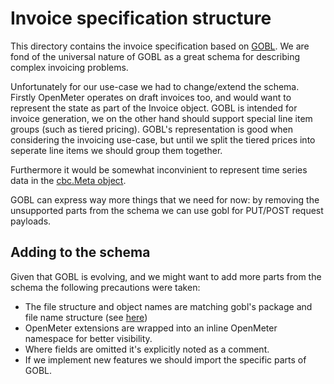 # Invoice specification structure

This directory contains the invoice specification based on [GOBL](https://docs.gobl.org/). We are fond of the universal nature of GOBL as a great schema for describing complex invoicing problems.

Unfortunately for our use-case we had to change/extend the schema. Firstly OpenMeter operates on draft invoices too, and would want to represent the state as part of the Invoice object. GOBL is intended for invoice generation, we on the other hand should support special line item groups (such as tiered pricing). GOBL's representation is good when considering the invoicing use-case, but until we split the tiered prices into seperate line items we should group them together.

Furthermore it would be somewhat inconvinient to represent time series data in the [cbc.Meta object](https://docs.gobl.org/draft-0/cbc/meta).

GOBL can express way more things that we need for now: by removing the unsupported parts from the schema we can use gobl for PUT/POST request payloads.

## Adding to the schema

Given that GOBL is evolving, and we might want to add more parts from the schema the following precautions were taken:
- The file structure and object names are matching gobl's package and file name structure (see [here](https://github.com/invopop/gobl/tree/main/data/schemas))
- OpenMeter extensions are wrapped into an inline OpenMeter namespace for better visibility.
- Where fields are omitted it's explicitly noted as a comment.
- If we implement new features we should import the specific parts of GOBL.
